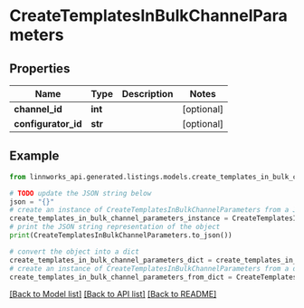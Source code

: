 # CreateTemplatesInBulkChannelParameters


## Properties

Name | Type | Description | Notes
------------ | ------------- | ------------- | -------------
**channel_id** | **int** |  | [optional] 
**configurator_id** | **str** |  | [optional] 

## Example

```python
from linnworks_api.generated.listings.models.create_templates_in_bulk_channel_parameters import CreateTemplatesInBulkChannelParameters

# TODO update the JSON string below
json = "{}"
# create an instance of CreateTemplatesInBulkChannelParameters from a JSON string
create_templates_in_bulk_channel_parameters_instance = CreateTemplatesInBulkChannelParameters.from_json(json)
# print the JSON string representation of the object
print(CreateTemplatesInBulkChannelParameters.to_json())

# convert the object into a dict
create_templates_in_bulk_channel_parameters_dict = create_templates_in_bulk_channel_parameters_instance.to_dict()
# create an instance of CreateTemplatesInBulkChannelParameters from a dict
create_templates_in_bulk_channel_parameters_from_dict = CreateTemplatesInBulkChannelParameters.from_dict(create_templates_in_bulk_channel_parameters_dict)
```
[[Back to Model list]](../README.md#documentation-for-models) [[Back to API list]](../README.md#documentation-for-api-endpoints) [[Back to README]](../README.md)


